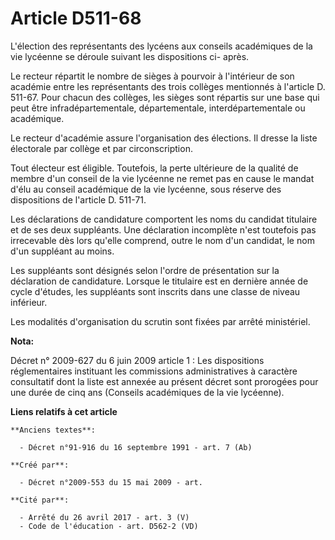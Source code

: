 # Article D511-68

L'élection des représentants des lycéens aux conseils académiques de la vie lycéenne se déroule suivant les dispositions ci-
après. 

Le recteur répartit le nombre de sièges à pourvoir à l'intérieur de son académie entre les représentants des trois collèges
mentionnés à l'article D. 511-67. Pour chacun des collèges, les sièges sont répartis sur une base qui peut être
infradépartementale, départementale, interdépartementale ou académique. 

Le recteur d'académie assure l'organisation des élections. Il dresse la liste électorale par collège et par circonscription. 

Tout électeur est éligible. Toutefois, la perte ultérieure de la qualité de membre d'un conseil de la vie lycéenne ne remet
pas en cause le mandat d'élu au conseil académique de la vie lycéenne, sous réserve des dispositions de l'article D. 511-71. 

Les déclarations de candidature comportent les noms du candidat titulaire et de ses deux suppléants. Une déclaration
incomplète n'est toutefois pas irrecevable dès lors qu'elle comprend, outre le nom d'un candidat, le nom d'un suppléant au
moins. 

Les suppléants sont désignés selon l'ordre de présentation sur la déclaration de candidature. Lorsque le titulaire est en
dernière année de cycle d'études, les suppléants sont inscrits dans une classe de niveau inférieur. 

Les modalités d'organisation du scrutin sont fixées par arrêté ministériel.

**Nota:**

Décret n° 2009-627 du 6 juin 2009 article 1 : Les dispositions réglementaires instituant les commissions administratives à
caractère consultatif dont la liste est annexée au présent décret sont prorogées pour une durée de cinq ans (Conseils
académiques de la vie lycéenne).

**Liens relatifs à cet article**

	**Anciens textes**:

	  - Décret n°91-916 du 16 septembre 1991 - art. 7 (Ab)

	**Créé par**:

	  - Décret n°2009-553 du 15 mai 2009 - art.

	**Cité par**:

	  - Arrêté du 26 avril 2017 - art. 3 (V)
	  - Code de l'éducation - art. D562-2 (VD)
